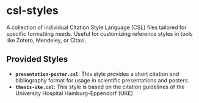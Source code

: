 # csl-styles

A collection of individual Citation Style Language (CSL) files tailored for specific formatting needs. Useful for customizing reference styles in tools like Zotero, Mendeley, or Citavi.

## Provided Styles

- **`presentation-poster.csl`**: This style provides a short citation and bibliography format for usage in scientific presentations and posters.
- **`thesis-uke.csl`**: This style is based on the citation guidelines of the University Hospital Hamburg-Eppendorf (UKE)